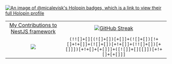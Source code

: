[![An image of @micalevisk's Holopin badges, which is a link to view their full Holopin profile](https://holopin.me/micalevisk)](https://holopin.io/@micalevisk)


<div align="center">
  
|  |  |
:-:|:-:
[My Contributions to NestJS framework](https://github.com/users/micalevisk/projects/1/views/4) |  [![GitHub Streak](https://streak-stats.demolab.com?user=micalevisk&theme=tokyonight_duo)](https://git.io/streak-stats)
[![](https://codetrace.com/widget/micalevisk)](https://codetrace.com/users/micalevisk) | <code>(!![]+[][(![]+[])[+[]]+(![]+[])[!+[]+!+[]]+(![]+[])[+!+[]]+(!![]+[])[+[]]])[+!+[]+[+[]]]+([![]]+[][[]])[+!+[]+[+[]]]</code> <!-- jsfuck.com -->
</div>

<!--

![](https://raw.githubusercontent.com/micalevisk/github-stats/master/generated/overview.svg)
![](https://raw.githubusercontent.com/micalevisk/github-stats/master/generated/languages.svg)

-->
